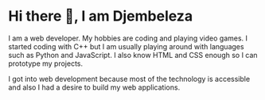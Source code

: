 # Hi there 👋, I am Djembeleza

I am a web developer. My hobbies are coding and playing video games. I started coding with C++ but I am usually playing around with languages such as Python and JavaScript. I also know HTML and CSS enough so I can prototype my projects. 

I got into web development because most of the technology is accessible and also I had a desire to build my web applications. 

<!--
**Djembeleza/Djembeleza** is a ✨ _special_ ✨ repository because its `README.md` (this file) appears on your GitHub profile.

Here are some ideas to get you started:

- 🔭 I’m currently working on ...
- 🌱 I’m currently learning ...
- 👯 I’m looking to collaborate on ...
- 🤔 I’m looking for help with ...
- 💬 Ask me about ...
- 📫 How to reach me: ...
- 😄 Pronouns: ...
- ⚡ Fun fact: ...
-->

